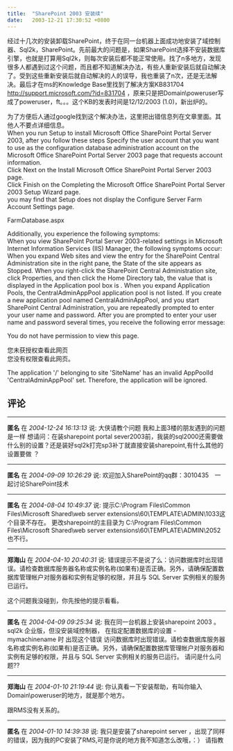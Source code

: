 ```yaml
---
title:  "SharePoint 2003 安装续"
date:   2003-12-21 17:30:52 +0800
---
```


经过十几次的安装卸载SharePoint，终于在同一台机器上面成功地安装了域控制器、Sql2k，SharePoint。先前最大的问题是，如果SharePoint选择不安装数据库引擎，也就是打算用Sql2k，则每次安装后都不能正常使用。找了n多地方，发现很多人都遇到过这个问题，而且都不知道解决办法，有些人重新安装后就自动解决了。受到这些重新安装后就自动解决的人的误导，我也重装了n次，还是无法解决。最后才在ms的Knowledge Base里找到了解决方案KB831704 http://support.microsoft.com/?id=831704 ，原来只是把Domain\poweruser写成了poweruser，ft。。。这个KB的发表时间是12/12/2003 (1.0)，新出炉的。  

为了方便后人通过google找到这个解决办法，这里把出错信息列在文章里面。其他人不要点详细信息。  
When you run Setup to install Microsoft Office SharePoint Portal Server 2003, after you follow these steps
Specify the user account that you want to use as the configuration database administration account on the Microsoft Office SharePoint Portal Server 2003 page that requests account information.  
Click Next on the Install Microsoft Office SharePoint Portal Server 2003 page.  
Click Finish on the Completing the Microsoft Office SharePoint Portal Server 2003 Setup Wizard page.  
you may find that Setup does not display the Configure Server Farm Account Settings page.

FarmDatabase.aspx  

Additionally, you experience the following symptoms:  
When you view SharePoint Portal Server 2003-related settings in Microsoft Internet Information Services (IIS) Manager, the following symptoms occur:  
When you expand Web sites and view the entry for the SharePoint Central Administration site in the right pane, the State of the site appears as Stopped.
When you right-click the SharePoint Central Administration site, click Properties, and then click the Home Directory tab, the value that is displayed in the Application pool box is .
When you expand Application Pools, the CentralAdminAppPool application pool is not listed.
If you create a new application pool named CentralAdminAppPool, and you start SharePoint Central Administration, you are repeatedly prompted to enter your user name and password. After you are prompted to enter your user name and password several times, you receive the following error message:

You do not have permission to view this page.  

您未获授权查看此网页  
您没有权限查看此网页。  

The application '/' belonging to site 'SiteName' has an invalid AppPoolId 'CentralAdminAppPool' set. Therefore, the application will be ignored.

## 评论

*****
**匿名** 在 *2004-12-24 16:13:13* 说: 大侠请教个问题
我和上面3楼的朋友遇到的问题是一样
想请问：在装sharepoint portal sever2003前，我装的sql2000还需要做什么别的设置？还是装好sql2k打完sp3补丁就直接安装sharepoint,有什么其他的设置要做 ？

*****
**匿名** 在 *2004-09-09 10:26:29* 说: 欢迎加入SharePoint的qq群：3010435　一起讨论SharePoint技术

*****
**匿名** 在 *2004-08-04 10:49:37* 说: 提示C:\Program Files\Common Files\Microsoft Shared\web server extensions\60\TEMPLATE\ADMIN\1033这个目录不存在。
更改sharepoint的主目录为
C:\Program Files\Common Files\Microsoft Shared\web server extensions\60\TEMPLATE\ADMIN\2052也不行。


*****
**郑海山** 在 *2004-04-10 20:40:31* 说: 错误提示不是说了么：访问数据库时出现错误。请检查数据库服务器名称或实例名称(如果有)是否正确。另外，请确保配置数据库管理帐户对服务器和实例有足够的权限，并且与 SQL Server 实例相关的服务已运行。


这个问题我没碰到，你先按他的提示看看。

*****
**匿名** 在 *2004-04-09 09:25:34* 说: 我在同一台机器上安装sharepoint 2003 。
sql2k 企业版，但没安装域控制器，
在指定配置数据库的设置 - mymachinename 时
 出现这个错误
    访问数据库时出现错误。请检查数据库服务器名称或实例名称(如果有)是否正确。另外，请确保配置数据库管理帐户对服务器和实例有足够的权限，并且与 SQL Server 实例相关的服务已运行。
请问是什么问题??



*****
**郑海山** 在 *2004-01-10 21:19:44* 说: 你认真看一下安装帮助，有叫你输入Domain\poweruser的地方，就是那个地方。

跟RMS没有关系的。

*****
**匿名** 在 *2004-01-10 14:39:38* 说: 我只是安装了sharepoint server ，出现了同样的错误，因为我的PC安装了RMS,可是你说的地方我不知道怎么改哦，：） 请指教

